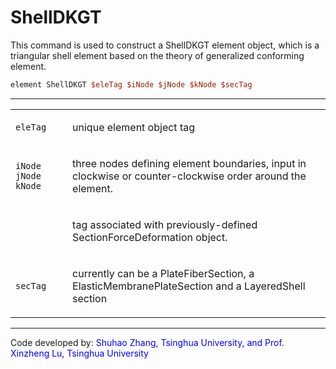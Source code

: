 # ShellDKGT

<p>This command is used to construct a ShellDKGT element object, which
is a triangular shell element based on the theory of generalized
conforming element.</p>

```tcl
element ShellDKGT $eleTag $iNode $jNode $kNode $secTag
```
<hr />
<table>
<tbody>
<tr class="odd">
<td><code class="parameter-table-variable">eleTag</code></td>
<td><p>unique element object tag</p></td>
</tr>
<tr class="even">
<td><p><code class="parameter-table-variable">iNode jNode kNode</code></p></td>
<td><p>three nodes defining element boundaries, input in clockwise or
counter-clockwise order around the element.</p></td>
</tr>
<tr class="odd">
<td></td>
<td><p>tag associated with previously-defined SectionForceDeformation
object.</p></td>
</tr>
<tr class="even">
<td><code class="parameter-table-variable">secTag</code></td>
<td><p>currently can be a PlateFiberSection, a
ElasticMembranePlateSection and a LayeredShell section</p></td>
</tr>
</tbody>
</table>
<hr />
<p>Code developed by: <span style="color:blue"> Shuhao Zhang,
Tsinghua University, and Prof. Xinzheng Lu, Tsinghua University
</span></p>
